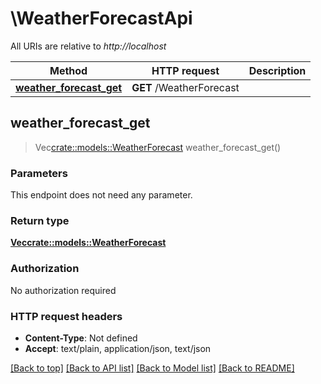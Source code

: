 # \WeatherForecastApi

All URIs are relative to *http://localhost*

Method | HTTP request | Description
------------- | ------------- | -------------
[**weather_forecast_get**](WeatherForecastApi.md#weather_forecast_get) | **GET** /WeatherForecast | 



## weather_forecast_get

> Vec<crate::models::WeatherForecast> weather_forecast_get()


### Parameters

This endpoint does not need any parameter.

### Return type

[**Vec<crate::models::WeatherForecast>**](WeatherForecast.md)

### Authorization

No authorization required

### HTTP request headers

- **Content-Type**: Not defined
- **Accept**: text/plain, application/json, text/json

[[Back to top]](#) [[Back to API list]](../README.md#documentation-for-api-endpoints) [[Back to Model list]](../README.md#documentation-for-models) [[Back to README]](../README.md)

